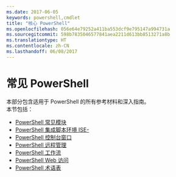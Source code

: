 ```yaml
---
ms.date: 2017-06-05
keywords: powershell,cmdlet
title: "核心 PowerShell"
ms.openlocfilehash: 056e64e79252a411ba553dcf9e795147a994731a
ms.sourcegitcommit: 598b7835046577841aea2211d613bb8513271a8b
ms.translationtype: HT
ms.contentlocale: zh-CN
ms.lasthandoff: 06/08/2017
---
```

#  <a name="common-powershell"></a>常见 PowerShell
本部分包含适用于 PowerShell 的所有参考材料和深入指南。  
本节包括：
-  [PowerShell 常见模块](core-modules.md)
-  [PowerShell 集成脚本环境 ISE-](ise-guide.md)
-  [PowerShell 控制台窗口](console-guide.md)
-  [PowerShell 远程管理](Running-Remote-Commands.md)
-  [PowerShell 工作流](workflows-guide.md)
-  [PowerShell Web 访问](web-access.md)
-  [PowerShell 术语表](../Windows-PowerShell-Glossary.md)

